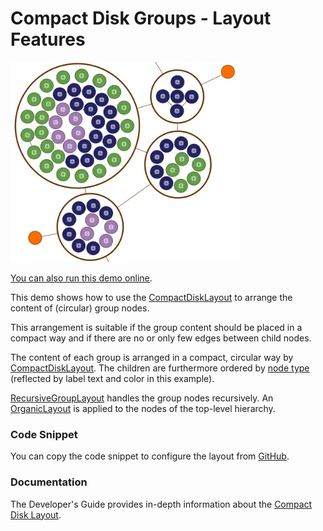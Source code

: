 <!--
 //////////////////////////////////////////////////////////////////////////////
 // @license
 // This file is part of yFiles for HTML.
 // Use is subject to license terms.
 //
 // Copyright (c) by yWorks GmbH, Vor dem Kreuzberg 28,
 // 72070 Tuebingen, Germany. All rights reserved.
 //
 //////////////////////////////////////////////////////////////////////////////
-->
# Compact Disk Groups - Layout Features

<img src="../../../doc/demo-thumbnails/layout-compact-disk-groups.webp" alt="demo-thumbnail" height="320"/>

[You can also run this demo online](https://www.yfiles.com/demos/layout-features/compact-disk-groups/).

This demo shows how to use the [CompactDiskLayout](https://docs.yworks.com/yfileshtml/#/api/CompactDiskLayout) to arrange the content of (circular) group nodes.

This arrangement is suitable if the group content should be placed in a compact way and if there are no or only few edges between child nodes.

The content of each group is arranged in a compact, circular way by [CompactDiskLayout](https://docs.yworks.com/yfileshtml/#/api/CompactDiskLayout). The children are furthermore ordered by [node type](https://docs.yworks.com/yfileshtml/#/api/CompactDiskLayoutData#nodeTypes) (reflected by label text and color in this example).

[RecursiveGroupLayout](https://docs.yworks.com/yfileshtml/#/api/RecursiveGroupLayout) handles the group nodes recursively. An [OrganicLayout](https://docs.yworks.com/yfileshtml/#/api/OrganicLayout) is applied to the nodes of the top-level hierarchy.

### Code Snippet

You can copy the code snippet to configure the layout from [GitHub](https://github.com/yWorks/yfiles-for-html-demos/blob/master/demos/layout-features/compact-disk-groups/CompactDiskGroups.ts).

### Documentation

The Developer's Guide provides in-depth information about the [Compact Disk Layout](https://docs.yworks.com/yfileshtml/#/dguide/compact_disk_layout).
